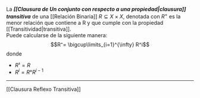 La ***[[Clausura de Un conjunto con respecto a una propiedad|clausura]] transitiva*** de una [[Relación Binaria]] $R ⊆ X × X$, denotada con $R^+$ es la menor relación que contiene a R y que cumple con la propiedad [[Transitividad|transitiva]].  
Puede calcularse de la siguiente manera:  $$R⁺=
\bigcup\limits_{i=1}^{\infty} R^i$$
donde
- $R¹=R$
- $R^i=R°R^{i-1}$ 
***
[[Clausura Reflexo Transitiva]] 
